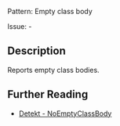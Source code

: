 Pattern: Empty class body

Issue: -

## Description

Reports empty class bodies.

## Further Reading

* [Detekt - NoEmptyClassBody](https://detekt.dev/docs/rules/formatting/#noemptyclassbody)